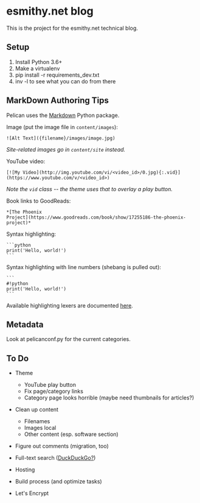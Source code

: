 esmithy.net blog
================

This is the project for the esmithy.net technical blog.

Setup
-----

1. Install Python 3.6+
2. Make a virtualenv
3. pip install -r requirements_dev.txt
4. inv -l to see what you can do from there


MarkDown Authoring Tips
-----------------------

Pelican uses the [Markdown](http://pythonhosted.org/Markdown/) Python package.

Image (put the image file in `content/images`):

    ![Alt Text]({filename}/images/image.jpg)

*Site-related images go in `content/site` instead.*

YouTube video:

    [![My Video](http://img.youtube.com/vi/<video_id>/0.jpg){:.vid}](https://www.youtube.com/v/<video_id>)

*Note the `vid` class -- the theme uses that to overlay a play button.*

Book links to GoodReads:

    *[The Phoenix
    Project](https://www.goodreads.com/book/show/17255186-the-phoenix-project)*

Syntax highlighting:

    ```python
    print('Hello, world!')
    ```
    
Syntax highlighting with line numbers (shebang is pulled out):

    ```
    #!python
    print('Hello, world!')
    ```

Available highlighting lexers are documented 
[here](http://pygments.org/docs/lexers/).

Metadata
--------

Look at pelicanconf.py for the current categories.


To Do
-----

* Theme

    * YouTube play button
    * Fix page/category links
    * Category page looks horrible (maybe need thumbnails for articles?)

* Clean up content

    * Filenames
    * Images local
    * Other content (esp. software section)

* Figure out comments (migration, too)
* Full-text search ([DuckDuckGo?](https://duckduckgo.com/search_box))
* Hosting
* Build process (and optimize tasks)
* Let's Encrypt

